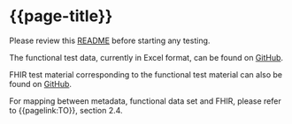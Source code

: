 # {{page-title}}

Please review this [README](https://github.com/Stichting-MedMij/MedMij-R4-ImageAvailability/blob/1.0.0-beta.1/test/README.md) before starting any testing.

The functional test data, currently in Excel format, can be found on [GitHub](https://github.com/Stichting-MedMij/MedMij-R4-ImageAvailability/blob/1.0.0-beta.1/test/testdata/Testdata_MedMij_Beeldbeschikbaarheid_1.0.0-beta.1.xlsx).

FHIR test material corresponding to the functional test material can also be found on [GitHub](https://github.com/Stichting-MedMij/MedMij-R4-ImageAvailability/tree/1.0.0-beta.1/test/resources).

For mapping between metadata, functional data set and FHIR, please refer to {{pagelink:TO}}, section 2.4.